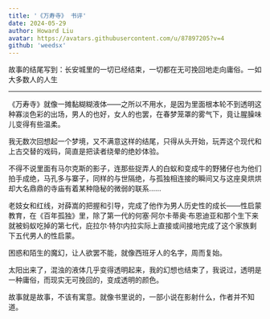 ```yaml
---
title: '《万寿寺》 书评'
date: 2024-05-29
author: Howard Liu
avatar: https://avatars.githubusercontent.com/u/87897205?v=4
github: 'weedsx'
---
```


故事的结尾写到：长安城里的一切已经结束，一切都在无可挽回地走向庸俗。一如大多数人的人生

---

《万寿寺》就像一摊黏糊糊液体——之所以不用水，是因为里面根本轮不到透明这种寡淡色彩的出场，男人的也好，女人的也罢，在春梦笼罩的雾气下，竟让腥臊味儿变得有些温柔。

我无数次回想起一个梦境，又不满意这样的结尾，只得从头开始，玩弄这个现代和上古交替的戏码，简直是把读者绕晕的绝妙体验。

不得不说里面有马尔克斯的影子，连那些捉弄人的白蚁和变成牛的野猪仔也为他们拍手成绝，马孔多与寨子，同样的与世隔绝，与孤独相连接的瞬间又与这座臭烘烘却大名鼎鼎的寺庙有着某种隐秘的微弱的联系……

老妓女和红线，对薛嵩的把握和引导，完成了他作为男人历史性的成长——性启蒙教育，在《百年孤独》里，除了第一代的何塞·阿尔卡蒂奥·布恩迪亚和那个生下来就被蚂蚁吃掉的第七代，庇拉尔·特尔内拉实际上直接或间接地完成了这个家族剩下五代男人的性启蒙。

困惑和陌生的魔幻，让人欲罢不能，就像西班牙人的名字，周而复始。

太阳出来了，混浊的液体几乎变得透明起来，我的幻想也结束了，我说过，透明是一种庸俗，而现实无可挽回的，变成透明的颜色。

故事就是故事，不该有寓意。就像书里说的，一部小说在影射什么，作者并不知道。
